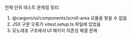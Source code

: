 전체 단위 테스트 문제점 정리:

1. @cargoro/ui/components/scroll-area 모듈을 찾을 수 없음
2. JSX 구문 오류가 vitest.setup.ts 파일에 있었음
3. 모노레포 구조에서 UI 패키지 의존성 해결 문제
